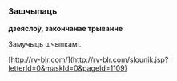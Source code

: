 ### Зашчыпаць
**дзеяслоў, закончанае трыванне**

Замучыць шчыпкамі.

<a rel="author">[http://rv-blr.com/](http://rv-blr.com/slounik.jsp?letterId=0&maskId=0&pageId=1109)</a>
